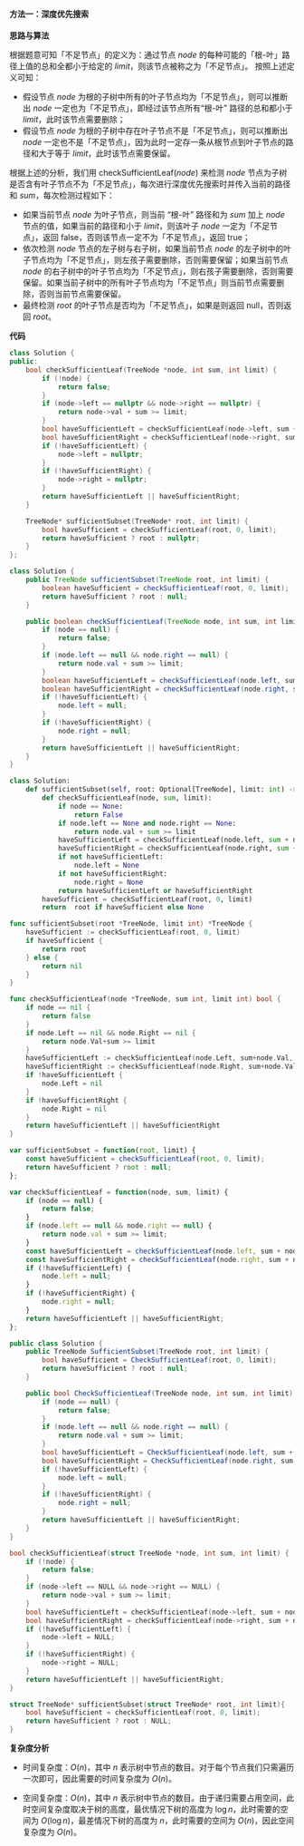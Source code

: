 #### 方法一：深度优先搜索

**思路与算法**

根据题意可知「不足节点」的定义为：通过节点 $\textit{node}$ 的每种可能的「根-叶」路径上值的总和全都小于给定的 $\textit{limit}$，则该节点被称之为「不足节点」。
按照上述定义可知：
+ 假设节点 $\textit{node}$ 为根的子树中所有的叶子节点均为「不足节点」，则可以推断出 $\textit{node}$ 一定也为「不足节点」，即经过该节点所有“根-叶” 路径的总和都小于 $\textit{limit}$，此时该节点需要删除；
+ 假设节点 $\textit{node}$ 为根的子树中存在叶子节点不是「不足节点」，则可以推断出 $\textit{node}$ 一定也不是「不足节点」，因为此时一定存一条从根节点到叶子节点的路径和大于等于 $\textit{limit}$，此时该节点需要保留。

根据上述的分析，我们用 $\text{checkSufficientLeaf}(\textit{node})$ 来检测 $\textit{node}$ 节点为子树是否含有叶子节点不为「不足节点」，每次进行深度优先搜索时并传入当前的路径和 $\textit{sum}$，每次检测过程如下：
+ 如果当前节点 $\textit{node}$ 为叶子节点，则当前 “根-叶” 路径和为 $\textit{sum}$ 加上 $node$ 节点的值，如果当前的路径和小于 $\textit{limit}$，则该叶子 $\textit{node}$ 一定为「不足节点」，返回 $\text{false}$，否则该节点一定不为「不足节点」，返回 $\text{true}$；
+ 依次检测 $\textit{node}$ 节点的左子树与右子树，如果当前节点 $\textit{node}$ 的左子树中的叶子节点均为「不足节点」，则左孩子需要删除，否则需要保留；如果当前节点 $\textit{node}$ 的右子树中的叶子节点均为「不足节点」，则右孩子需要删除，否则需要保留。如果当前子树中的所有叶子节点均为「不足节点」则当前节点需要删除，否则当前节点需要保留。
+ 最终检测 $\textit{root}$ 的叶子节点是否均为「不足节点」，如果是则返回 $\text{null}$，否则返回 $\textit{root}$。

**代码**

```C++ [sol1-C++]
class Solution {
public:
    bool checkSufficientLeaf(TreeNode *node, int sum, int limit) {
        if (!node) {
            return false;
        }
        if (node->left == nullptr && node->right == nullptr) {
            return node->val + sum >= limit;
        }
        bool haveSufficientLeft = checkSufficientLeaf(node->left, sum + node->val, limit);
        bool haveSufficientRight = checkSufficientLeaf(node->right, sum + node->val, limit);
        if (!haveSufficientLeft) {
            node->left = nullptr;
        }
        if (!haveSufficientRight) {
            node->right = nullptr;
        }
        return haveSufficientLeft || haveSufficientRight;
    }

    TreeNode* sufficientSubset(TreeNode* root, int limit) {
        bool haveSufficient = checkSufficientLeaf(root, 0, limit);
        return haveSufficient ? root : nullptr;
    }
};
```

```Java [sol1-Java]
class Solution {
    public TreeNode sufficientSubset(TreeNode root, int limit) {
        boolean haveSufficient = checkSufficientLeaf(root, 0, limit);
        return haveSufficient ? root : null;
    }

    public boolean checkSufficientLeaf(TreeNode node, int sum, int limit) {
        if (node == null) {
            return false;
        }
        if (node.left == null && node.right == null) {
            return node.val + sum >= limit;
        }
        boolean haveSufficientLeft = checkSufficientLeaf(node.left, sum + node.val, limit);
        boolean haveSufficientRight = checkSufficientLeaf(node.right, sum + node.val, limit);
        if (!haveSufficientLeft) {
            node.left = null;
        }
        if (!haveSufficientRight) {
            node.right = null;
        }
        return haveSufficientLeft || haveSufficientRight;
    }
}
```

```Python [sol1-Python3]
class Solution:
    def sufficientSubset(self, root: Optional[TreeNode], limit: int) -> Optional[TreeNode]:
        def checkSufficientLeaf(node, sum, limit):
            if node == None:
                return False
            if node.left == None and node.right == None:
                return node.val + sum >= limit
            haveSufficientLeft = checkSufficientLeaf(node.left, sum + node.val, limit)
            haveSufficientRight = checkSufficientLeaf(node.right, sum + node.val, limit)
            if not haveSufficientLeft:
                node.left = None
            if not haveSufficientRight:
                node.right = None
            return haveSufficientLeft or haveSufficientRight
        haveSufficient = checkSufficientLeaf(root, 0, limit)
        return  root if haveSufficient else None
```

```Go [sol1-Go]
func sufficientSubset(root *TreeNode, limit int) *TreeNode {
    haveSufficient := checkSufficientLeaf(root, 0, limit)
    if haveSufficient {
        return root
    } else {
        return nil
    }
}

func checkSufficientLeaf(node *TreeNode, sum int, limit int) bool {
    if node == nil {
        return false
    }
    if node.Left == nil && node.Right == nil {
        return node.Val+sum >= limit
    }
    haveSufficientLeft := checkSufficientLeaf(node.Left, sum+node.Val, limit)
    haveSufficientRight := checkSufficientLeaf(node.Right, sum+node.Val, limit)
    if !haveSufficientLeft {
        node.Left = nil
    }
    if !haveSufficientRight {
        node.Right = nil
    }
    return haveSufficientLeft || haveSufficientRight
}
```

```JavaScript [sol1-JavaScript]
var sufficientSubset = function(root, limit) {
    const haveSufficient = checkSufficientLeaf(root, 0, limit);
    return haveSufficient ? root : null;
};

var checkSufficientLeaf = function(node, sum, limit) {
    if (node == null) {
        return false;
    }
    if (node.left == null && node.right == null) {
        return node.val + sum >= limit;
    }
    const haveSufficientLeft = checkSufficientLeaf(node.left, sum + node.val, limit);
    const haveSufficientRight = checkSufficientLeaf(node.right, sum + node.val, limit);
    if (!haveSufficientLeft) {
        node.left = null;
    }
    if (!haveSufficientRight) {
        node.right = null;
    }
    return haveSufficientLeft || haveSufficientRight;
};
```

```C# [sol1-C#]
public class Solution {
    public TreeNode SufficientSubset(TreeNode root, int limit) {
        bool haveSufficient = CheckSufficientLeaf(root, 0, limit);
        return haveSufficient ? root : null;
    }

    public bool CheckSufficientLeaf(TreeNode node, int sum, int limit) {
        if (node == null) {
            return false;
        }
        if (node.left == null && node.right == null) {
            return node.val + sum >= limit;
        }
        bool haveSufficientLeft = CheckSufficientLeaf(node.left, sum + node.val, limit);
        bool haveSufficientRight = CheckSufficientLeaf(node.right, sum + node.val, limit);
        if (!haveSufficientLeft) {
            node.left = null;
        }
        if (!haveSufficientRight) {
            node.right = null;
        }
        return haveSufficientLeft || haveSufficientRight;
    }
}
```

```C [sol1-C]
bool checkSufficientLeaf(struct TreeNode *node, int sum, int limit) {
    if (!node) {
        return false;
    }
    if (node->left == NULL && node->right == NULL) {
        return node->val + sum >= limit;
    }
    bool haveSufficientLeft = checkSufficientLeaf(node->left, sum + node->val, limit);
    bool haveSufficientRight = checkSufficientLeaf(node->right, sum + node->val, limit);
    if (!haveSufficientLeft) {
        node->left = NULL;
    }
    if (!haveSufficientRight) {
        node->right = NULL;
    }
    return haveSufficientLeft || haveSufficientRight;
}

struct TreeNode* sufficientSubset(struct TreeNode* root, int limit){
    bool haveSufficient = checkSufficientLeaf(root, 0, limit);
    return haveSufficient ? root : NULL;
}
```

**复杂度分析**

- 时间复杂度：$O(n)$，其中 $n$ 表示树中节点的数目。对于每个节点我们只需遍历一次即可，因此需要的时间复杂度为 $O(n)$。

- 空间复杂度：$O(n)$，其中 $n$ 表示树中节点的数目。由于递归需要占用空间，此时空间复杂度取决于树的高度，最优情况下树的高度为 $\log n$，此时需要的空间为 $O(\log n)$，最差情况下树的高度为 $n$，此时需要的空间为 $O(n)$，因此空间复杂度为 $O(n)$。